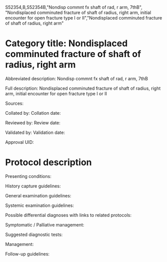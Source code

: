 S52354,B,S52354B,"Nondisp commnt fx shaft of rad, r arm, 7thB", "Nondisplaced comminuted fracture of shaft of radius, right arm, initial encounter for open fracture type I or II","Nondisplaced comminuted fracture of shaft of radius, right arm"
# Category title: Nondisplaced comminuted fracture of shaft of radius, right arm

Abbreviated description: Nondisp commnt fx shaft of rad, r arm, 7thB

Full description: Nondisplaced comminuted fracture of shaft of radius, right arm, initial encounter for open fracture type I or II

Sources:

Collated by:
Collation date:

Reviewed by:
Review date:

Validated by:
Validation date:

Approval UID:

# Protocol description

Presenting conditions:

History capture guidelines:

General examination guidelines:

Systemic examination guidelines:

Possible differential diagnoses with links to related protocols:

Symptomatic / Palliative management:

Suggested diagnostic tests:

Management:

Follow-up guidelines:
